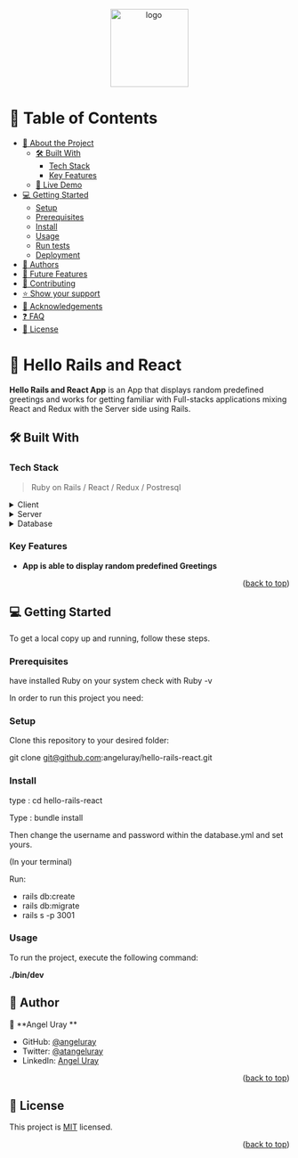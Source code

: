 <a name="readme-top"></a>

<!--
HOW TO USE:
This is an example of how you may give instructions on setting up your project locally.

Modify this file to match your project and remove sections that don't apply.

REQUIRED SECTIONS:
- Table of Contents
- About the Project
  - Built With
  - Live Demo
- Getting Started
- Authors
- Future Features
- Contributing
- Show your support
- Acknowledgements
- License

After you're finished please remove all the comments and instructions!
-->

<div align="center">

  <img src="murple_logo.png" alt="logo" width="140"  height="auto" />
  <br/>

</div>

<!-- TABLE OF CONTENTS -->

# 📗 Table of Contents

- [📖 About the Project](#about-project)
  - [🛠 Built With](#built-with)
    - [Tech Stack](#tech-stack)
    - [Key Features](#key-features)
  - [🚀 Live Demo](#live-demo)
- [💻 Getting Started](#getting-started)
  - [Setup](#setup)
  - [Prerequisites](#prerequisites)
  - [Install](#install)
  - [Usage](#usage)
  - [Run tests](#run-tests)
  - [Deployment](#triangular_flag_on_post-deployment)
- [👥 Authors](#authors)
- [🔭 Future Features](#future-features)
- [🤝 Contributing](#contributing)
- [⭐️ Show your support](#support)
- [🙏 Acknowledgements](#acknowledgements)
- [❓ FAQ](#faq)
- [📝 License](#license)

<!-- PROJECT DESCRIPTION -->

# 📖 Hello Rails and React <a name="about-project"></a>


**Hello Rails and React App** is an App that displays random predefined greetings and works for getting familiar with Full-stacks applications mixing React and Redux with the Server side using Rails.

## 🛠 Built With <a name="built-with"></a>

### Tech Stack <a name="tech-stack"></a>

> Ruby on Rails / React / Redux / Postresql

<details>
  <summary>Client</summary>
  <ul>
    <li><a href="https://reactjs.org/">React</a></li>
    <li><a href="https://redux.js.org/">Redux</a></li>
  </ul>
</details>

<details>
  <summary>Server</summary>
  <ul>
    <li><a href="https://www.ruby-lang.org/en/">Ruby on Rails server</a></li>
  </ul>
</details>

<details>
<summary>Database</summary>
  <ul>
    <li><a href="https://www.postgresql.org/">PostgreSQL</a></li>
  </ul>
</details>

<!-- Features -->

### Key Features <a name="key-features"></a>

- **App is able to display random predefined Greetings**

<p align="right">(<a href="#readme-top">back to top</a>)</p>


<!-- GETTING STARTED -->

## 💻 Getting Started <a name="getting-started"></a>

To get a local copy up and running, follow these steps.

### Prerequisites

have installed Ruby on your system check with Ruby -v

In order to run this project you need:

### Setup

Clone this repository to your desired folder:

git clone git@github.com:angeluray/hello-rails-react.git

### Install

type : cd hello-rails-react

Type : bundle install

Then change the username and password within the database.yml and set yours.

(In your terminal)

Run:

- rails db:create
- rails db:migrate
- rails s -p 3001

### Usage

To run the project, execute the following command:

**./bin/dev**


<!-- AUTHORS -->

## 👥 Author <a name="authors"></a>


👤 **Angel Uray **

- GitHub: [@angeluray](https://github.com/angeluray)
- Twitter: [@atangeluray](https://twitter.com/atangeluray)
- LinkedIn: [Angel Uray](www.linkedin.com/in/angeluray-jobs)


<p align="right">(<a href="#readme-top">back to top</a>)</p>



<!-- LICENSE -->

## 📝 License <a name="license"></a>

This project is [MIT](./MIT.md) licensed.

<p align="right">(<a href="#readme-top">back to top</a>)</p>
